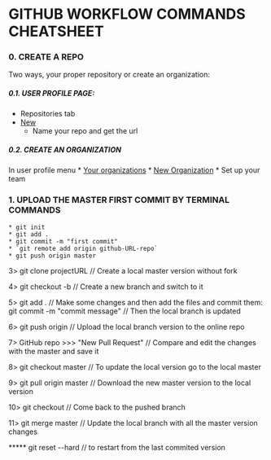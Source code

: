 # GITHUB WORKFLOW COMMANDS CHEATSHEET

### 0. CREATE A REPO

  Two ways, your proper repository or create an organization:
  
  ##### 0.1. USER PROFILE PAGE:
  - Repositories tab
  - [New](https://github.com/new)
    - Name your repo and get the url
      
  ##### 0.2. CREATE AN ORGANIZATION
  In user profile menu
    * [Your organizations](https://github.com/settings/organizations)
    * [New Organization](https://github.com/account/organizations/new)
      * Set up your team

### 1. UPLOAD THE MASTER FIRST COMMIT BY TERMINAL COMMANDS
    * git init
    * git add .
    * git commit -m "first commit"
    * `git remote add origin github-URL-repo`
    * git push origin master


3>  git clone projectURL                // Create a local master version without fork

4>  git checkout -b <branch-name>       // Create a new branch and switch to it

5>  git add .                           // Make some changes and then add the files and commit them:
    git commit -m "commit message"      // Then the local branch is updated

6>  git push origin <branch-name>       // Upload the local branch version to the online repo

7>  GitHub repo >>> "New Pull Request"  // Compare and edit the changes with the master and save it

8>  git checkout master                 // To update the local version go to the local master

9>  git pull origin master              // Download the new master version to the local version 

10> git checkout <branch-name>          // Come back to the pushed branch

11> git merge master                    // Update the local branch with all the master version changes

***** git reset --hard                  // to restart from the last commited version
